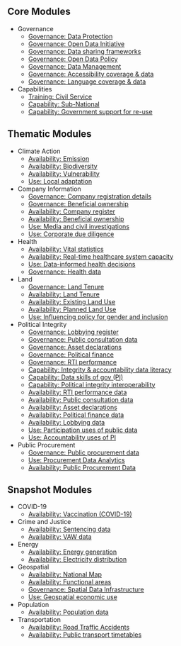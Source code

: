 
## Core Modules

* Governance 
    * [Governance: Data Protection](../indicators/G.GOVERNANCE.DPL.md)
    * [Governance: Open Data Initiative](../indicators/G.GOVERNANCE.ODINIT.md)
    * [Governance: Data sharing frameworks](../indicators/G.GOVERNANCE.DATASHARING.md)
    * [Governance: Open Data Policy](../indicators/G.GOVERNANCE.ODPOLICY.md)
    * [Governance: Data Management](../indicators/G.GOVERNANCE.DATAMANAGE.md)
    * [Governance: Accessibility coverage & data](../indicators/G.GOVERNANCE.ACCESSIBILITY.md)
    * [Governance: Language coverage & data](../indicators/G.GOVERNANCE.LANG.md)
* Capabilities 
    * [Training: Civil Service](../indicators/C.CAPABILITIES.TRAIN.md)
    * [Capability: Sub-National](../indicators/C.CAPABILITIES.SUBNAT.md)
    * [Capability: Government support for re-use](../indicators/C.CAPABILITIES.GOVSUPPORT.md)
## Thematic Modules

* Climate Action 
    * [Availability: Emission](../indicators/A.CLIMATE.EMI.md)
    * [Availability: Biodiversity](../indicators/A.CLIMATE.BIO.md)
    * [Availability: Vulnerability](../indicators/A.CLIMATE.VUL.md)
    * [Use: Local adaptation ](../indicators/U.CLIMATE.ADAPT.md)
* Company Information 
    * [Governance: Company registration details](../indicators/G.COMPANY.REG.md)
    * [Governance: Beneficial ownership](../indicators/G.COMPANY.BOT.md)
    * [Availability: Company register](../indicators/A.COMPANY.REG.md)
    * [Availability: Beneficial ownership ](../indicators/A.COMPANY.BOT.md)
    * [Use: Media and civil investigations](../indicators/U.COMPANY.MEDIA.md)
    * [Use: Corporate due diligence](../indicators/U.COMPANY.DUEDIL.md) 
* Health 
    * [Availability: Vital statistics](../indicators/A.HEALTH.CRVS.md)
    * [Availability: Real-time healthcare system capacity](../indicators/A.HEALTH.RTC.md)
    * [Use: Data-informed health decisions](../indicators/U.HEALTH.DECISIONS.md)
    * [Governance: Health data](../indicators/G.HEALTH.HEA.md)
* Land 
    * [Governance: Land Tenure](../indicators/G.LAND.TENURE.md)
    * [Availability: Land Tenure](../indicators/A.LAND.TENURE.md)
    * [Availability: Existing Land Use](../indicators/A.LAND.ELU.md)
    * [Availability: Planned Land Use](../indicators/A.LAND.PLU.md)
    * [Use: Influencing policy for gender and inclusion](../indicators/U.LAND.GENDERINCLUSION.md)
* Political Integrity 
    * [Governance: Lobbying register](../indicators/G.PI.LOBBY.md)
    * [Governance: Public consultation data](../indicators/G.PI.PUBCON.md)
    * [Governance: Asset declarations](../indicators/G.PI.IAD.md)
    * [Governance: Political finance](../indicators/G.PI.POLFIN.md)
    * [Governance: RTI performance](../indicators/G.PI.RTI.md)
    * [Capability: Integrity & accountability data literacy](../indicators/C.PI.CAP-DL.md)
    * [Capability: Data skills of gov (PI)](../indicators/C.PI.GOVSKILLS.md)
    * [Capability: Political integrity interoperability](../indicators/C.PI.INTEROP.md)
    * [Availability: RTI performance data](../indicators/A.PI.RTI.md)
    * [Availability: Public consultation data](../indicators/A.PI.PUBCON.md)
    * [Availability: Asset declarations](../indicators/A.PI.IAD.md)
    * [Availability: Political finance data](../indicators/A.PI.POLFIN.md)
    * [Availability: Lobbying data](../indicators/A.PI.LOBBY.md)
    * [Use: Participation uses of public data](../indicators/U.PI.PARTICIPATION.md)
    * [Use: Accountability uses of PI](../indicators/U.PI.ACCOUNT.md)
* Public Procurement 
    * [Governance: Public procurement data](../indicators/G.PROCUREMENT.OC.md)
    * [Use: Procurement Data Analytics](../indicators/U.PROCUREMENT.ANALYTICS.md)
    * [Availability: Public Procurement Data](../indicators/A.PROCUREMENT.OC.md)

## Snapshot Modules

* COVID-19 
    * [Availability: Vaccination (COVID-19)](../indicators/A.COVID.VAC.md)
* Crime and Justice 
    * [Availability: Sentencing data](../indicators/A.JUSTICE.SENTENCE.md)
    * [Availability: VAW data](../indicators/A.JUSTICE.VAW.md)
* Energy 
    * [Availability: Energy generation](../indicators/A.ENERGY.GEN.md)
    * [Availability: Electricity distribution](../indicators/A.ENERGY.DIST.md)
* Geospatial 
    * [Availability: National Map](../indicators/A.GEO.MAP.md)
    * [Availability: Functional areas](../indicators/A.GEO.FUNC.md)
    * [Governance: Spatial Data Infrastructure](../indicators/G.GEO.SDI.md)
    * [Use: Geospatial economic use](../indicators/U.GEO.ECON.md)
* Population
    * [Availability: Population data](../indicators/A.POPULATION.POPULATION.md)
* Transportation 
    * [Availability: Road Traffic Accidents](../indicators/A.TRANSPORTATION.RTA.md)
    * [Availability: Public transport timetables](../indicators/A.TRANSPORTATION.TRANSIT.md)
